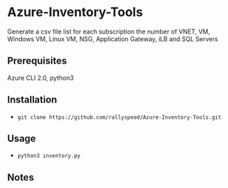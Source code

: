# Azure-Inventory-Tools
Generate a csv file list for each subscription the number of VNET, VM, Windows VM, Linux VM, NSG, Application Gateway, iLB and SQL Servers

## Prerequisites
Azure CLI 2.0, python3

## Installation
- `git clone https://github.com/rallyspeed/Azure-Inventory-Tools.git`

## Usage
- `python3 inventory.py`

## Notes
